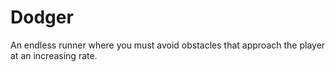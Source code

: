 # Dodger
An endless runner where you must avoid obstacles that approach the player at an increasing rate.
